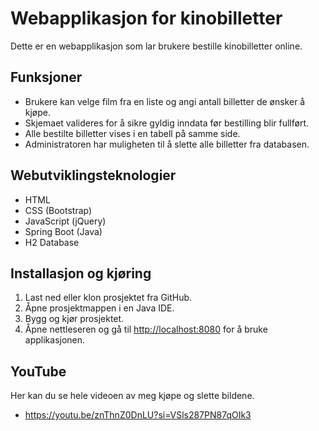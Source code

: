 # Webapplikasjon for kinobilletter

Dette er en webapplikasjon som lar brukere bestille kinobilletter online.

## Funksjoner

- Brukere kan velge film fra en liste og angi antall billetter de ønsker å kjøpe.
- Skjemaet valideres for å sikre gyldig inndata før bestilling blir fullført.
- Alle bestilte billetter vises i en tabell på samme side.
- Administratoren har muligheten til å slette alle billetter fra databasen.

## Webutviklingsteknologier

- HTML
- CSS (Bootstrap)
- JavaScript (jQuery)
- Spring Boot (Java)
- H2 Database

## Installasjon og kjøring

1. Last ned eller klon prosjektet fra GitHub.
2. Åpne prosjektmappen i en Java IDE.
3. Bygg og kjør prosjektet.
4. Åpne nettleseren og gå til [http://localhost:8080](http://localhost:8080) for å bruke applikasjonen.

## YouTube
Her kan du se hele videoen av meg kjøpe og slette bildene. 
- https://youtu.be/znThnZ0DnLU?si=VSls287PN87qOIk3
  
